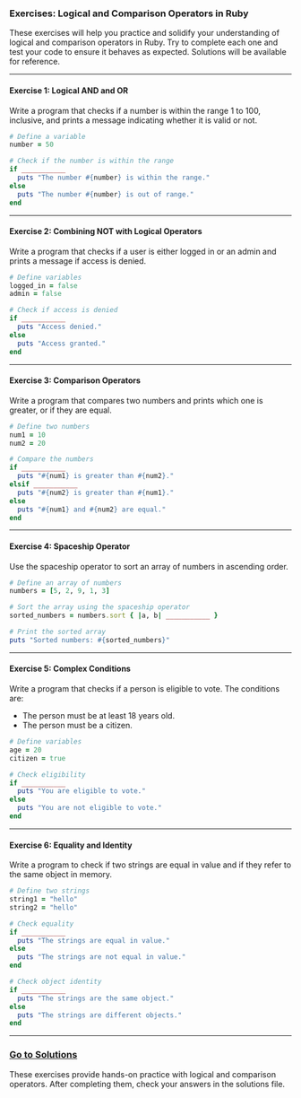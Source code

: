 ### Exercises: Logical and Comparison Operators in Ruby

These exercises will help you practice and solidify your understanding of logical and comparison operators in Ruby. Try to complete each one and test your code to ensure it behaves as expected. Solutions will be available for reference.

---

#### **Exercise 1: Logical AND and OR**
Write a program that checks if a number is within the range 1 to 100, inclusive, and prints a message indicating whether it is valid or not.

```ruby
# Define a variable
number = 50

# Check if the number is within the range
if ___________
  puts "The number #{number} is within the range."
else
  puts "The number #{number} is out of range."
end
```

---

#### **Exercise 2: Combining NOT with Logical Operators**
Write a program that checks if a user is either logged in or an admin and prints a message if access is denied.

```ruby
# Define variables
logged_in = false
admin = false   

# Check if access is denied
if ___________
  puts "Access denied."
else
  puts "Access granted."
end
```

---

#### **Exercise 3: Comparison Operators**
Write a program that compares two numbers and prints which one is greater, or if they are equal.

```ruby
# Define two numbers
num1 = 10
num2 = 20

# Compare the numbers
if ___________
  puts "#{num1} is greater than #{num2}."
elsif ___________
  puts "#{num2} is greater than #{num1}."
else
  puts "#{num1} and #{num2} are equal."
end
```

---

#### **Exercise 4: Spaceship Operator**
Use the spaceship operator to sort an array of numbers in ascending order.

```ruby
# Define an array of numbers
numbers = [5, 2, 9, 1, 3]

# Sort the array using the spaceship operator
sorted_numbers = numbers.sort { |a, b| ___________ }

# Print the sorted array
puts "Sorted numbers: #{sorted_numbers}"
```

---

#### **Exercise 5: Complex Conditions**
Write a program that checks if a person is eligible to vote. The conditions are:
- The person must be at least 18 years old.
- The person must be a citizen.

```ruby
# Define variables
age = 20
citizen = true

# Check eligibility
if ___________
  puts "You are eligible to vote."
else
  puts "You are not eligible to vote."
end
```

---

#### **Exercise 6: Equality and Identity**
Write a program to check if two strings are equal in value and if they refer to the same object in memory.

```ruby
# Define two strings
string1 = "hello"
string2 = "hello"

# Check equality
if ___________
  puts "The strings are equal in value."
else
  puts "The strings are not equal in value."
end

# Check object identity
if ___________
  puts "The strings are the same object."
else
  puts "The strings are different objects."
end
```

---

### [Go to Solutions](./operators_solutions.md)

These exercises provide hands-on practice with logical and comparison operators. After completing them, check your answers in the solutions file.